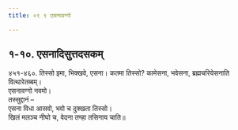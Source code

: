 ```yaml
---
title: ०९ ९ एसनावग्गो

---
```



## १-१०. एसनादिसुत्तदसकम्

४५१-४६०. तिस्सो इमा, भिक्खवे, एसना। कतमा तिस्सो? कामेसना, भवेसना, ब्रह्मचरियेसनाति वित्थारेतब्बम्।  
एसनावग्गो नवमो।  
तस्सुद्दानं –  
एसना विधा आसवो, भवो च दुक्खता तिस्सो।  
खिलं मलञ्च नीघो च, वेदना तण्हा तसिनाय चाति॥  
